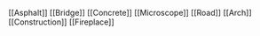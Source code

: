 [[Asphalt]]
[[Bridge]]
[[Concrete]]
[[Microscope]]
[[Road]]
[[Arch]]
[[Construction]]
[[Fireplace]]
